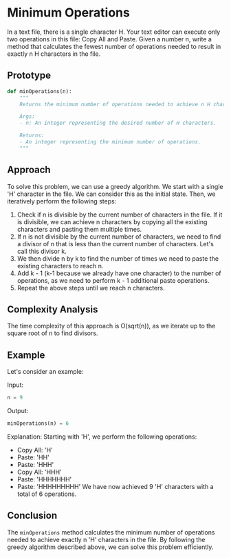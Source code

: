 # Minimum Operations

In a text file, there is a single character H. Your text editor can execute only two operations in this file: Copy All and Paste. Given a number n, write a method that calculates the fewest number of operations needed to result in exactly n H characters in the file.

## Prototype

```python
def minOperations(n):
    """
    Returns the minimum number of operations needed to achieve n H characters in the file.

    Args:
    - n: An integer representing the desired number of H characters.

    Returns:
    - An integer representing the minimum number of operations.
    """
```

## Approach

To solve this problem, we can use a greedy algorithm. We start with a single 'H' character in the file. We can consider this as the initial state. Then, we iteratively perform the following steps:

1. Check if n is divisible by the current number of characters in the file. If it is divisible, we can achieve n characters by copying all the existing characters and pasting them multiple times.
2. If n is not divisible by the current number of characters, we need to find a divisor of n that is less than the current number of characters. Let's call this divisor k.
3. We then divide n by k to find the number of times we need to paste the existing characters to reach n.
4. Add k - 1 (k-1 because we already have one character) to the number of operations, as we need to perform k - 1 additional paste operations.
5. Repeat the above steps until we reach n characters.

## Complexity Analysis

The time complexity of this approach is O(sqrt(n)), as we iterate up to the square root of n to find divisors.

## Example

Let's consider an example:

Input:
```python
n = 9
```

Output:
```python
minOperations(n) = 6
```

Explanation:
Starting with 'H', we perform the following operations:
- Copy All: 'H'
- Paste: 'HH'
- Paste: 'HHH'
- Copy All: 'HHH'
- Paste: 'HHHHHHH'
- Paste: 'HHHHHHHHH'
We have now achieved 9 'H' characters with a total of 6 operations.

## Conclusion

The `minOperations` method calculates the minimum number of operations needed to achieve exactly n 'H' characters in the file. By following the greedy algorithm described above, we can solve this problem efficiently.